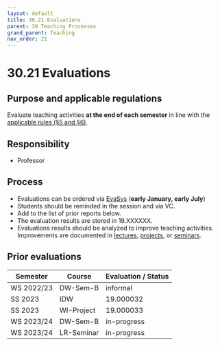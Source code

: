 ```yaml
---
layout: default
title: 30.21 Evaluations
parent: 30 Teaching Processes
grand_parent: Teaching
nav_order: 21
---
```


# 30.21 Evaluations

## Purpose and applicable regulations

Evaluate teaching activities **at the end of each semester** in line with the [applicable rules (§5 and §6)](https://www.uni-bamberg.de/fileadmin/www.abt-studium/Rechtsvorschriften/1Organisation/Evaluation%20Lehre%20Studium/180305-O-Sicherung-Qualitaet-Lehre-Studium.pdf).

## Responsibility

- Professor

## Process

- Evaluations can be ordered via [EvaSys](https://www.uni-bamberg.de/its/lehrevaluation/) (**early January, early July**)
- Students should be reminded in the session and via VC.
- Add to the list of prior reports below.
- The evaluation results are stored in 19.XXXXXX.
- Evaluations results should be analyzed to improve teaching activities. Improvements are documented in [lectures](../32_lectures/), [projects](../33_projects/), or [seminars](../34_seminars/).

## Prior evaluations

| Semester    | Course           | Evaluation / Status  |
|-------------|------------------|----------------------|
| WS 2022/23  | DW-Sem-B         | informal             |
| SS 2023     | IDW              | 19.000032            |
| SS 2023     | WI-Project       | 19.000033            |
| WS 2023/24  | DW-Sem-B         | in-progress          |
| WS 2023/24  | LR-Seminar       | in-progress          |

